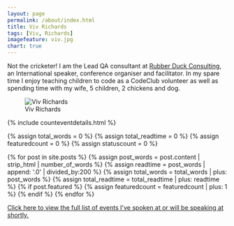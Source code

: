 ```yaml
---
layout: page
permalink: /about/index.html
title: Viv Richards
tags: [Viv, Richards]
imagefeature: viv.jpg
chart: true
---
```

Not the cricketer! I am the Lead QA consultant at <a href="http://rubberduckconsulting.co.uk/" target="_blank">Rubber Duck Consulting</a>, an International speaker, conference organiser and facilitator. In my spare time I enjoy teaching children to code as a CodeClub volunteer as well as spending time with my wife, 5 children, 2 chickens and dog.

<figure>
  <img src="{{ site.url }}/images/viv.jpg" alt="Viv Richards">
  <figcaption>Viv Richards</figcaption>
</figure>

{% include counteventdetails.html %} 

{% assign total_words = 0 %}
{% assign total_readtime = 0 %}
{% assign featuredcount = 0 %}
{% assign statuscount = 0 %}

{% for post in site.posts %}
    {% assign post_words = post.content | strip_html | number_of_words %}
    {% assign readtime = post_words | append: '.0' | divided_by:200 %}
    {% assign total_words = total_words | plus: post_words %}
    {% assign total_readtime = total_readtime | plus: readtime %}
    {% if post.featured %}
    {% assign featuredcount = featuredcount | plus: 1 %}
    {% endif %}
{% endfor %}

<a href="{{ site.url }}/events">Click here to view the full list of events I've spoken at or will be speaking at shortly.</a>